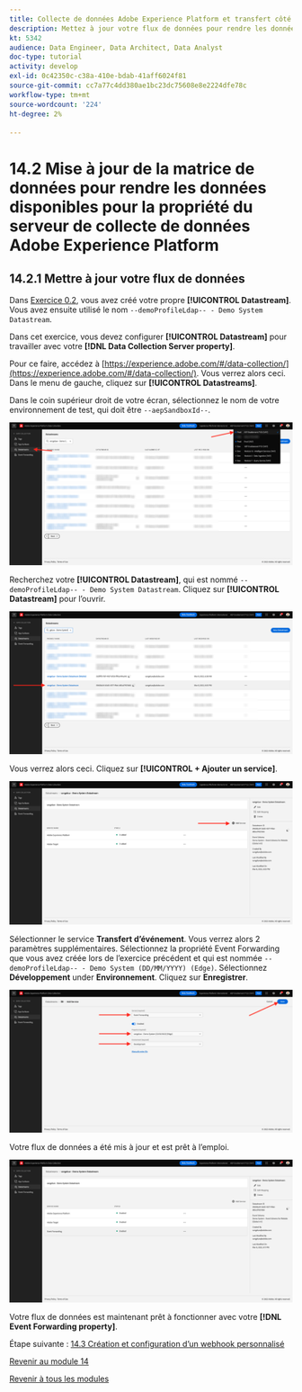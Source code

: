 ```yaml
---
title: Collecte de données Adobe Experience Platform et transfert côté serveur en temps réel - Mettez à jour votre flux de données pour rendre les données disponibles pour la propriété du serveur de collecte de données Adobe Experience Platform
description: Mettez à jour votre flux de données pour rendre les données disponibles pour la propriété du serveur de collecte de données Adobe Experience Platform.
kt: 5342
audience: Data Engineer, Data Architect, Data Analyst
doc-type: tutorial
activity: develop
exl-id: 0c42350c-c38a-410e-bdab-41aff6024f81
source-git-commit: cc7a77c4dd380ae1bc23dc75608e8e2224dfe78c
workflow-type: tm+mt
source-wordcount: '224'
ht-degree: 2%

---
```


# 14.2 Mise à jour de la matrice de données pour rendre les données disponibles pour la propriété du serveur de collecte de données Adobe Experience Platform

## 14.2.1 Mettre à jour votre flux de données

Dans [Exercice 0.2](./../../modules/module0/ex2.md), vous avez créé votre propre **[!UICONTROL Datastream]**. Vous avez ensuite utilisé le nom `--demoProfileLdap-- - Demo System Datastream`.

Dans cet exercice, vous devez configurer **[!UICONTROL Datastream]** pour travailler avec votre **[!DNL Data Collection Server property]**.

Pour ce faire, accédez à [https://experience.adobe.com/#/data-collection/](https://experience.adobe.com/#/data-collection/). Vous verrez alors ceci. Dans le menu de gauche, cliquez sur **[!UICONTROL Datastreams]**.

Dans le coin supérieur droit de votre écran, sélectionnez le nom de votre environnement de test, qui doit être `--aepSandboxId--`.

![Cliquez sur l’icône Edge Configuration dans le volet de navigation de gauche.](./images/edgeconfig1b.png)

Recherchez votre **[!UICONTROL Datastream]**, qui est nommé `--demoProfileLdap-- - Demo System Datastream`. Cliquez sur **[!UICONTROL Datastream]** pour l’ouvrir.

![WebSDK](./images/websdk0.png)

Vous verrez alors ceci. Cliquez sur **[!UICONTROL + Ajouter un service]**.

![WebSDK](./images/websdk3.png)

Sélectionner le service **Transfert d’événement**. Vous verrez alors 2 paramètres supplémentaires. Sélectionnez la propriété Event Forwarding que vous avez créée lors de l’exercice précédent et qui est nommée `--demoProfileLdap-- - Demo System (DD/MM/YYYY) (Edge)`. Sélectionnez **Développement** under **Environnement**. Cliquez sur **Enregistrer**.

![WebSDK](./images/websdk4.png)

Votre flux de données a été mis à jour et est prêt à l’emploi.

![WebSDK](./images/websdk8a.png)

Votre flux de données est maintenant prêt à fonctionner avec votre **[!DNL Event Forwarding property]**.

Étape suivante : [14.3 Création et configuration d’un webhook personnalisé](./ex3.md)

[Revenir au module 14](./aep-data-collection-ssf.md)

[Revenir à tous les modules](./../../overview.md)
